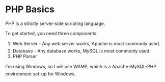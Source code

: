 # PHP Basics

PHP is a strictly server-side scripting language.

To get started, you need three components:
1. Web Server - Any web server works, Apache is most commonly used. 
2. Database - Any database works, MySQL is most commonly used.
3. PHP Parser

I'm using Windows, so I will use WAMP, which is a Apache-MySQL-PHP environment set-up for Windows.

